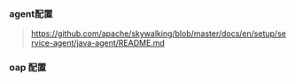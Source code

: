 

### agent配置

> https://github.com/apache/skywalking/blob/master/docs/en/setup/service-agent/java-agent/README.md

### oap 配置

